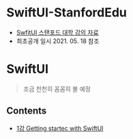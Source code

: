 # SwiftUI-StanfordEdu
* [SwfitUI 스탠포드 대학 강의 자료](https://www.youtube.com/channel/UC-EnprmCZ3OXyAoG7vjVNCA)
* 최초공개 일시 2021. 05. 18 참조

# SwiftUI 

> 조금 천천히 꼼꼼히 볼 예정

## Contents
* [1강 Getting startec with SwiftUI](https://github.com/HwangWoonChun/SwiftUI-StanfordEdu/blob/main/Rect/Rect01.md)
